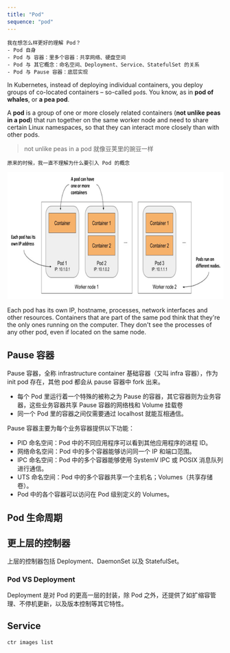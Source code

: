 ```yaml
---
title: "Pod"
sequence: "pod"
---
```


```text
我在想怎么样更好的理解 Pod？
- Pod 自身
- Pod 与 容器：里多个容器：共享网络、硬盘空间
- Pod 与 其它概念：命名空间、Deployment、Service、StatefulSet 的关系
- Pod 与 Pause 容器：底层实现
```

In Kubernetes, instead of deploying individual containers, you deploy groups
of co-located containers – so-called `pod`s.
You know, as in **pod of whales**, or **a pea pod**.

A **pod** is a group of one or more closely related containers (**not unlike peas in a pod**)
that run together on the same worker node and need to share certain Linux namespaces,
so that they can interact more closely than with other pods.

> not unlike peas in a pod 就像豆荚里的豌豆一样

```text
原来的时候，我一直不理解为什么要引入 Pod 的概念
```

![](/assets/images/k8s/relationship-between-containers-pods-and-worker-nodes.png)

Each pod has its own IP, hostname, processes, network interfaces and other resources.
Containers that are part of the same pod think that they're the only ones running on the computer.
They don't see the processes of any other pod, even if located on the same node.

## Pause 容器

Pause 容器，全称 infrastructure container 基础容器（又叫 infra 容器），作为 init pod 存在，其他 pod 都会从 pause 容器中 fork 出来。

- 每个 Pod 里运行着一个特殊的被称之为 Pause 的容器，其它容器则为业务容器，这些业务容器共享 Pause 容器的网络栈和 Volume 挂载卷
- 同一个 Pod 里的容器之间仅需要通过 localhost 就能互相通信。

Pause 容器主要为每个业务容器提供以下功能：

- PID 命名空间：Pod 中的不同应用程序可以看到其他应用程序的进程 ID。
- 网络命名空间：Pod 中的多个容器能够访问同一个 IP 和端口范围。
- IPC 命名空间：Pod 中的多个容器能够使用 SystemV IPC 或 POSIX 消息队列进行通信。
- UTS 命名空间：Pod 中的多个容器共享一个主机名；Volumes（共享存储卷）。
- Pod 中的各个容器可以访问在 Pod 级别定义的 Volumes。

## Pod 生命周期

## 更上层的控制器

上层的控制器包括 Deployment、DaemonSet 以及 StatefulSet。

### Pod VS Deployment

Deployment 是对 Pod 的更高一层的封装，除 Pod 之外，还提供了如扩缩容管理、不停机更新，以及版本控制等其它特性。


## Service

```text
ctr images list
```

